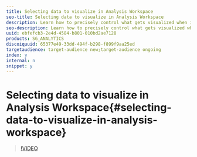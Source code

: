 ```yaml
---
title: Selecting data to visualize in Analysis Workspace
seo-title: Selecting data to visualize in Analysis Workspace
description: Learn how to precisely control what gets visualized when in Freeform Analysis
seo-description: Learn how to precisely control what gets visualized when in Freeform Analysis
uuid: ebfefcb3-2e4d-4584-b801-010bd2ae7128
products: SG_ANALYTICS
discoiquuid: 65377e49-33dd-494f-b298-f899f9aa25ed
targetaudience: target-audience new;target-audience ongoing
index: y
internal: n
snippet: y
---
```


# Selecting data to visualize in Analysis Workspace{#selecting-data-to-visualize-in-analysis-workspace}

>[!VIDEO](https://video.tv.adobe.com/v/23993/?quality=12)

